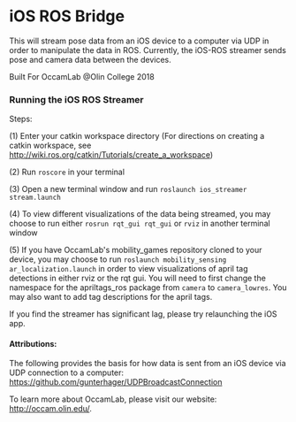 # iOS ROS Bridge

This will stream pose data from an iOS device to a computer via UDP in order to manipulate the data in ROS. Currently, the iOS-ROS streamer sends pose and camera data between the devices.

Built For OccamLab @Olin College 2018

### Running the iOS ROS Streamer

Steps:

(1) Enter your catkin workspace directory (For directions on creating a catkin workspace, see http://wiki.ros.org/catkin/Tutorials/create_a_workspace)

(2) Run `roscore` in your terminal

(3) Open a new terminal window and run `roslaunch ios_streamer stream.launch`

(4) To view different visualizations of the data being streamed, you may choose to run either `rosrun rqt_gui rqt_gui` or `rviz` in another terminal window

(5) If you have OccamLab's mobility_games repository cloned to your device, you may choose to run `roslaunch mobility_sensing ar_localization.launch` in order to view visualizations of april tag detections in either rviz or the rqt gui. You will need to first change the namespace for the apriltags_ros package from `camera` to `camera_lowres`. You may also want to add tag descriptions for the april tags.

If you find the streamer has significant lag, please try relaunching the iOS app.


#### Attributions:
The following provides the basis for how data is sent from an iOS device via UDP connection to a computer:
https://github.com/gunterhager/UDPBroadcastConnection

To learn more about OccamLab, please visit our website: http://occam.olin.edu/.

